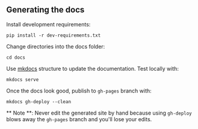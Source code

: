 Generating the docs
----------

Install development requirements:

    pip install -r dev-requirements.txt

Change directories into the docs folder:

    cd docs

Use [mkdocs](https://www.mkdocs.org/) structure to update the documentation. Test locally with:

    mkdocs serve

Once the docs look good, publish to `gh-pages` branch with:

    mkdocs gh-deploy --clean

** Note **: Never edit the generated site by hand because using `gh-deploy` blows away the `gh-pages` branch and you'll lose your edits.
